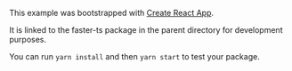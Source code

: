 This example was bootstrapped with [Create React App](https://github.com/facebook/create-react-app).

It is linked to the faster-ts package in the parent directory for development purposes.

You can run `yarn install` and then `yarn start` to test your package.
